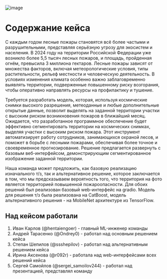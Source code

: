 ![image](https://github.com/user-attachments/assets/74dcd078-a291-4090-b815-2cd1b38d9b1a)

# Содержание кейса
С каждым годом лесные пожары становятся всё более частыми и разрушительными, представляя серьёзную угрозу для экосистем и населения. В 2024 году на территории Российской Федерации уже возникло более 5,5 тысяч лесных пожаров, и площадь, пройденная огнём, превысила 3 миллиона гектаров. Лесные пожары зависят от множества факторов, включая метеорологические условия, типы растительности, рельеф местности и человеческую деятельность. В условиях изменения климата особенно важно заблаговременно выявлять территории, подверженные повышенному риску возгорания, чтобы оперативно направлять ресурсы на профилактику и тушение.

﻿Требуется разработать модель, которая, используя космические снимки высокого разрешения, метеоданные и любые дополнительные открытые данные, позволит выделять на заданной территории участки с высоким риском возникновения пожаров в ближайший месяц. Ожидается, что разработанное программное обеспечение будет эффективно сегментировать территории на космических снимках, выделяя участки с высоким риском пожара. Этот инструмент автоматизирует работу сотрудников, занимающихся охраной лесов, и поможет в борьбе с лесными пожарами, обеспечивая более точное и своевременное прогнозирование. Решение предлагается развернуть с базовым веб-интерфейсом, демонстрирующим сегментированное изображение заданной территории.

Наша команда может предложить, как базовую реализацию изначального т/з, так и альтернативное решение, которое заключается в том, что мы предсказываем вероятность того, что территория на фото является территорией повышенной пожароопасности. Для обоих решений был реализован базовый web-интерфейс на gradio. Модель для решения т/з была реализована на CatBoost, модель альтернативного решения - на MobileNet архитектуре из TensorFlow.

## Над кейсом работали
1. Иван Карлов (@hentaiengoer) - главный ML-инженер команды
2. Андрей Тарасенко (@Ondrey0) - работал над основным решением кейса
3. Степан Шепилов (@ssshepilov) - работал над альтернативным решением кейса
4. Ирина Аксенова (@r092r) - работала над web-интерфейсами всех решений кейса
5. Сергей Самойлов (@sergei_samoilov244) - работал над презентацией, представлял команду
